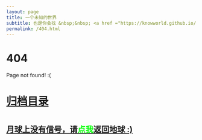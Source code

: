 ```yaml
---
layout: page
title: 一个未知的世界
subtitle: 也是你会找 &nbsp;&nbsp; <a href ="https://knowworld.github.io/arch.html">架构</a>&nbsp;&nbsp; <a href ="https://knowworld.github.io/life.html">生活故事</a>&nbsp;&nbsp; <a href ="https://knowworld.github.io/jvm.html">JVM</a>&nbsp;&nbsp; <a href ="https://knowworld.github.io/spring-boot.html">Spring Boot</a>&nbsp;&nbsp; <a href ="https://knowworld.github.io/spring-cloud.html">Spring Cloud</a>
permalink: /404.html
---
```


# 404

Page not found! :(

<h1><a href ="https://knowworld.github.io/archives.html">归档目录</a><h1>

<h2><a href="https://knowworld.github.io/archives.html">月球上没有信号，请<span style="color:#00FF00">点我</span>返回地球 :)</a></h2>
